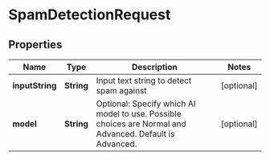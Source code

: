 
# SpamDetectionRequest

## Properties
Name | Type | Description | Notes
------------ | ------------- | ------------- | -------------
**inputString** | **String** | Input text string to detect spam against |  [optional]
**model** | **String** | Optional: Specify which AI model to use.  Possible choices are Normal and Advanced.  Default is Advanced. |  [optional]



